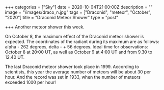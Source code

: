 +++
categories = ["Sky"]
date = 2020-10-04T21:00:00Z
description = ""
image = "/images/draco_n.jpg"
tags = ["Draconid", "meteor", "October", "2020"]
title = "Draconid Meteor Shower"
type = "post"

+++
Another meteor shower this week.  
  
On October 8, the maximum effect of the Draconid meteor shower is expected. The coordinates of the radiant during its maximum are as follows: alpha - 262 degrees, delta - + 56 degrees. Ideal time for observations: October 8 at 20:00 UT, as well as October 9 at 4:00 UT and from 9.30 to 12.40 UT.  
  
The last Draconid meteor shower took place in 1999. According to scientists, this year the average number of meteors will be about 30 per hour. And the record was set in 1933, when the number of meteors exceeded 1000 per hour!